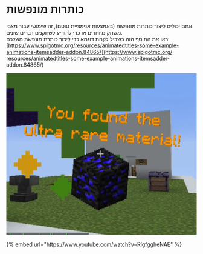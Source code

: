 # כותרות מונפשות

אתם יכולים ליצור כותרות מונפשות (באמצעות אנימציית טוטם), זה שימושי עבור מצבי משחק מיוחדים או כדי להודיע לשחקנים דברים שונים.\
ראו את התוסף הזה בשביל לקחת דוגמא כדי ליצור כותרת מונפשת משלכם: [https://www.spigotmc.org/resources/animatedtitles-some-example-animations-itemsadder-addon.84865/](https://www.spigotmc.org/ resources/animatedtitles-some-example-animations-itemsadder-addon.84865/)

![](<../../.gitbook/assets/image (28).png>)

{% embed url="https://www.youtube.com/watch?v=RlgfggheNAE" %}
